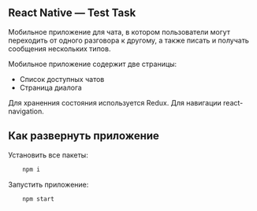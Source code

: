 ## React Native — Test Task

Мобильное приложение для чата, в котором пользователи могут переходить от одного разговора к другому, а также писать и получать сообщения нескольких типов.

Мобильное приложение содержит две страницы:

- Список доступных чатов
- Страница диалога

Для храненния состояния используется Redux.
Для навигации react-navigation.

## Как развернуть приложение

Установить все пакеты:

```bash
    npm i

```

Запустить приложение:

```bash
    npm start

```

